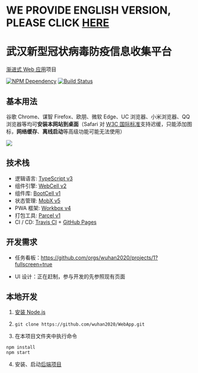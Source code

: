 # WE PROVIDE ENGLISH VERSION, PLEASE CLICK [HERE](https://github.com/CNYoki/WebApp/blob/dev/README_EN.md)

# 武汉新型冠状病毒防疫信息收集平台

[渐进式 Web 应用][1]项目

[![NPM Dependency](https://david-dm.org/wuhan2020/WebApp.svg)][2]
[![Build Status](https://travis-ci.com/wuhan2020/WebApp.svg?branch=dev)][3]

## 基本用法

谷歌 Chrome、谋智 Firefox、欧朋、微软 Edge、UC 浏览器、小米浏览器、QQ 浏览器等均可**安装本网站到桌面**（Safari 对 [W3C 国际标准][4]支持迟缓，只能添加图标，**网络缓存**、**离线启动**等高级功能可能无法使用）

![](source/image/WuHan2020-PWA.jpg)

## 技术栈

-   逻辑语言: [TypeScript v3][5]
-   组件引擎: [WebCell v2][6]
-   组件库: [BootCell v1][7]
-   状态管理: [MobX v5][8]
-   PWA 框架: [Workbox v4][9]
-   打包工具: [Parcel v1][10]
-   CI / CD: [Travis CI][11] + [GitHub Pages][12]

## 开发需求

-   任务看板：https://github.com/orgs/wuhan2020/projects/1?fullscreen=true

-   UI 设计：正在赶制，参与开发的先参照现有页面

## 本地开发

1. [安装 Node.js](https://nodejs.org/en/download/package-manager/)

2. `git clone https://github.com/wuhan2020/WebApp.git`

3. 在本项目文件夹中执行命令

```shell
npm install
npm start
```

4. 安装、启动[后端项目](https://github.com/wuhan2020/rest-api)

[1]: https://developers.google.cn/web/progressive-web-apps
[2]: https://david-dm.org/wuhan2020/WebApp
[3]: https://travis-ci.com/wuhan2020/WebApp
[4]: https://www.w3.org/
[5]: https://typescriptlang.org
[6]: https://web-cell.dev/
[7]: https://web-cell.dev/BootCell/
[8]: https://mobx.js.org
[9]: https://developers.google.com/web/tools/workbox
[10]: https://parceljs.org
[11]: https://travis-ci.com/
[12]: https://pages.github.com/

